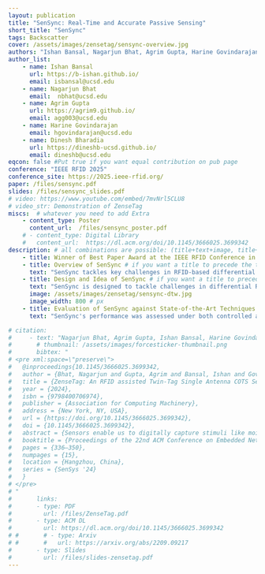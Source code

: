 ```yaml
---
layout: publication
title: "SenSync: Real-Time and Accurate Passive Sensing"
short_title: "SenSync"
tags: Backscatter
cover: /assets/images/zensetag/sensync-overview.jpg
authors: "Ishan Bansal, Nagarjun Bhat, Agrim Gupta, Harine Govindarajan, Dinesh Bharadia" # needed for publications/
author_list:
    - name: Ishan Bansal
      url: https://b-ishan.github.io/
      email: isbansal@ucsd.edu
    - name: Nagarjun Bhat
      email:  nbhat@ucsd.edu
    - name: Agrim Gupta
      url: https://agrim9.github.io/
      email: agg003@ucsd.edu
    - name: Harine Govindarajan
      email: hgovindarajan@ucsd.edu
    - name: Dinesh Bharadia
      url: https://dineshb-ucsd.github.io/
      email: dineshb@ucsd.edu
eqcon: false #Put true if you want equal contribution on pub page
conference: "IEEE RFID 2025"
conference_site: https://2025.ieee-rfid.org/
paper: /files/sensync.pdf
slides: /files/sensync_slides.pdf
# video: https://www.youtube.com/embed/7mvNrl5CLU8
# video_str: Demonstration of ZenseTag
miscs:  # whatever you need to add Extra
    - content_type: Poster
      content_url:  /files/sensync_poster.pdf
    # - content_type: Digital Library
    #   content_url:  https://dl.acm.org/doi/10.1145/3666025.3699342
description: # all combinations are possible: (title+text+image, title+image, text+image etc), things will be populated in orders
    - title: Winner of Best Paper Award at the IEEE RFID Conference in 2025
    - title: Overview of SenSync # if you want a title to precede the text
      text: "SenSync tackles key challenges in RFID-based differential sensing systems, including temporal misalignment, phase ambiguity, and environmental sensitivity. Traditional techniques are limited by sequential data processing, which introduces time shifts, and arbitrary phase jumps injected by commercial RFID readers, which obscure accurate differential measurements. These issues, compounded by multipath effects and dynamic environments, hinder the deployment of robust RFID sensing systems at scale. To address these challenges, we propose innovative algorithms and signal processing techniques to align and interpret time-shifted data from multiple ICs. Our approach mitigates the effects of temporal misalignment and phase ambiguity, ensuring reliable differential sensing in real-world applications. By improving data alignment and robustness, we accelerate the sensory resolution by 5x. Furthermore, we developed a user interface capable of automatically detecting sensors within the system’s field of operation and displaying their readings in real-time, demonstrating the practical applicability and versatility of our proposed solution."
    - title: Design and Idea of SenSync # if you want a title to precede the text
      text: "SenSync is designed to tackle challenges in differential RFID sensing, such as temporal mismatches and phase ambiguity. Traditional systems suffer from sequential tag reading and variable energy harvesting times, leading to inconsistent phase measurements. SenSync addresses these issues with a novel algorithm that aligns and processes RFID signals in real time. A key feature of SenSync is its use of Dynamic Time Warping (DTW) to synchronize phase sequences from multiple RFID tags, overcoming time shifts introduced by commercial RFID readers. By analyzing backscattered signals across multiple frequency channels, the system ensures robust phase difference calculations. Empirical testing showed that maintaining at least three stable channels mitigates phase errors caused by frequency hopping. SenSync also enhances throughput by optimizing RFID reader configurations. Unlike previous works that rely on low-throughput 3rd party interfaces, SenSync employs the Impinj Octane SDK, enabling an eightfold increase in sampling rate. This improvement allows for faster and more reliable real-time sensing. Additionally, SenSync operates across different computing environments, supporting both Java and Python implementations. Its deterministic approach eliminates the need for extensive training datasets, making it adaptable to various real-world sensing applications. This innovation significantly improves the accuracy and efficiency of RFID-based differential sensing systems."
      image: /assets/images/zensetag/sensync-dtw.jpg
      image_width: 800 # px
    - title: Evaluation of SenSync against State-of-the-Art Techniques # if you want a title to precede the text
      text: "SenSync's performance was assessed under both controlled and dynamic conditions to demonstrate its advantages over existing differential RFID sensing methods. The evaluation compared SenSync with ZenseTag, both in terms of accuracy and robustness. In static conditions, SenSync was tested using a Simulatory Stubbed Tag (SST) placed 50 cm from the RFID antenna. Results showed that SenSync produced significantly lower phase error than ZenseTag, highlighting its superior precision. The median error in computing phase differences was reduced, making SenSync a more reliable solution for differential sensing. Under dynamic conditions, where disturbances such as moving objects and lateral tag movements were introduced, SenSync continued to outperform other methods. It maintained a median phase error of just 0.79°, compared to significantly higher errors observed with ZenseTag. Further analysis demonstrated that SenSync’s integration of DTW alignment and high-throughput data collection played a crucial role in improving accuracy. Additionally, SenSync was evaluated using a commercial Force-Sensitive Resistor (FSR) to classify weight changes. The results showed that SenSync achieved significantly higher accuracy than existing state-of-the-art methods, even when dealing with metallic weights. These findings confirm that SenSync enhances RFID-based sensing, providing more precise and reliable real-time measurements across various environments."

# citation:
#     - text: "Nagarjun Bhat, Agrim Gupta, Ishan Bansal, Harine Govindarajan, and Dinesh Bharadia. 2024. ZenseTag: An RFID assisted Twin-Tag Single Antenna COTS Sensor Interface. In Proceedings of the 22nd ACM Conference on Embedded Networked Sensor Systems (SenSys '24). Association for Computing Machinery, New York, NY, USA, 336–350."
#       # thumbnail: /assets/images/forcesticker-thumbnail.png
#       bibtex: "
# <pre xml:space=\"preserve\">
#   @inproceedings{10.1145/3666025.3699342,
#   author = {Bhat, Nagarjun and Gupta, Agrim and Bansal, Ishan and Govindarajan, Harine and Bharadia, Dinesh},
#   title = {ZenseTag: An RFID assisted Twin-Tag Single Antenna COTS Sensor Interface},
#   year = {2024},
#   isbn = {9798400706974},
#   publisher = {Association for Computing Machinery},
#   address = {New York, NY, USA},
#   url = {https://doi.org/10.1145/3666025.3699342},
#   doi = {10.1145/3666025.3699342},
#   abstract = {Sensors enable us to digitally capture stimuli like moisture, light, and force. Despite their low cost, reliability, and scalability, the lack of widespread adoption of IoT has hindered the realization of true ubiquitous sensing. A likely reason is that the current sensor platforms are bulky due to the batteries and complex electronics needed to interface sensors communication systems. In this work, we present a fully-passive, miniaturized, flexible form factor sensor interface titled ZenseTag that uses minimal electronics to read and communicate analog sensor data, directly at radio frequencies (RF). We exploit the fundamental principle of resonance, where a sensor's terminal impedance becomes most sensitive to the measured stimulus at its resonant frequency. This enables ZenseTag to read out the sensor variation using only energy harvested from wireless signals. We demonstrate its implementation with a 15x10mm flexible PCB that connects sensors to a printed antenna and passive RFID ICs, enabling near real-time readout through a performant GUI-enabled software.We showcase ZenseTag's versatility by interfacing commercial force, soil moisture and photodiode sensors [1--3]. Further, we motivate dedicated application studies for these sensors.},
#   booktitle = {Proceedings of the 22nd ACM Conference on Embedded Networked Sensor Systems},
#   pages = {336–350},
#   numpages = {15},
#   location = {Hangzhou, China},
#   series = {SenSys '24}
#   }
# </pre>
# "
#       links:
#       - type: PDF
#         url: /files/ZenseTag.pdf
#       - type: ACM DL
#         url: https://dl.acm.org/doi/10.1145/3666025.3699342
# #       # - type: Arxiv
# #       #   url: https://arxiv.org/abs/2209.09217
#       - type: Slides
#         url: /files/slides-zensetag.pdf
---
```



